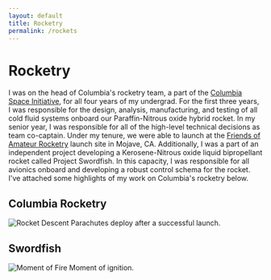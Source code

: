 ```yaml
---
layout: default
title: Rocketry
permalink: /rockets
---
```


# Rocketry
I was on the head of Columbia's rocketry team, a part of the [Columbia Space Initiative](https://columbiaspace.org), for all four years of my undergrad. For the first three years, I was responsible for the design, analysis, manufacturing, and testing of all cold fluid systems onboard our Paraffin-Nitrous oxide hybrid rocket. In my senior year, I was responsible for all of the high-level technical decisions as team co-captain. Under my tenure, we were able to launch at the [Friends of Amateur Rocketry](https://friendsofamateurrocketry.org/) launch site in Mojave, CA. Additionally, I was a part of an independent project developing a Kerosene-Nitrous oxide liquid bipropellant rocket called Project Swordfish. In this capacity, I was responsible for all avionics onboard and developing a robust control schema for the rocket. I've attached some highlights of my work on Columbia's rocketry below.

## Columbia Rocketry
![Rocket Descent](/assets/rocket-descent.jpg)
Parachutes deploy after a successful launch.

## Swordfish
![Moment of Fire](/assets/swordfish-stand.png)
Moment of ignition.